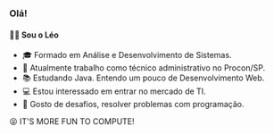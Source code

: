 ### Olá!

#### 🧔🏽 Sou o Léo

- 🎓 Formado em Análise e Desenvolvimento de Sistemas.
- 💼 Atualmente trabalho como técnico administrativo no Procon/SP.
- 📚 Estudando Java. Entendo um pouco de Desenvolvimento Web.
- 💻 Estou interessado em entrar no mercado de TI.
- 📑 Gosto de desafios, resolver problemas com programação.

:stuck_out_tongue_closed_eyes: IT'S MORE FUN TO COMPUTE!
